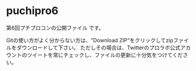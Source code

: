﻿# puchipro6

第6回プチプロコンの公開ファイル
です。

Gitの使い方がよく分からない方は、"Download ZIP"をクリックしてzipファイルをダウンロードして下さい。
ただしその場合は、Twitterのプロラボ公式アカウントのツイートを常にチェックし、ファイルの更新に十分気をつけてください。